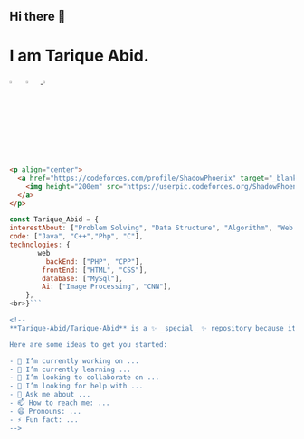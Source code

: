 ## Hi there 👋
# I am Tarique Abid.
[<img src="https://img.icons8.com/color/48/000000/linkedin.png" width="3.5%"/>](https://www.linkedin.com/in/tarique-abid-699a8223a/)  &nbsp; [<img src="https://img.icons8.com/fluent/48/000000/facebook-new.png" width="3.5%"/>](https://www.facebook.com/tarik.abid.5074/)  &nbsp;<a href="mailto:tariqueabid01@gmail.com"> <img src="https://img.icons8.com/fluent/48/000000/gmail.png" width="3.5%"/>
```html
<p align="center">
  <a href="https://codeforces.com/profile/ShadowPhoenix" target="_blank">
    <img height="200em" src="https://userpic.codeforces.org/ShadowPhoenix/avatar.jpg" alt="ShadowPhoenix's Codeforces Profile"/>
  </a>
</p>
```
```javascript
const Tarique_Abid = {
interestAbout: ["Problem Solving", "Data Structure", "Algorithm", "Web Dev", "DevOps", "Teaching", "Chess", "Novel"],
code: ["Java", "C++","Php", "C"],
technologies: {
       web
         backEnd: ["PHP", "CPP"],
        frontEnd: ["HTML", "CSS"],
        database: ["MySql"],
        Ai: ["Image Processing", "CNN"],
    },
<br>}```

<!--
**Tarique-Abid/Tarique-Abid** is a ✨ _special_ ✨ repository because its `README.md` (this file) appears on your GitHub profile.

Here are some ideas to get you started:

- 🔭 I’m currently working on ...
- 🌱 I’m currently learning ...
- 👯 I’m looking to collaborate on ...
- 🤔 I’m looking for help with ...
- 💬 Ask me about ...
- 📫 How to reach me: ...
- 😄 Pronouns: ...
- ⚡ Fun fact: ...
-->

